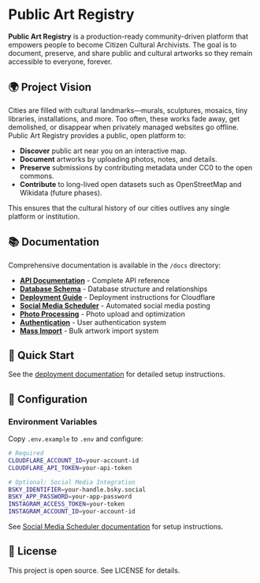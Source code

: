 # Public Art Registry

**Public Art Registry** is a production-ready community-driven platform that empowers people to become Citizen Cultural Archivists. The goal is to document, preserve, and share public and cultural artworks so they remain accessible to everyone, forever.

## 🌍 Project Vision

Cities are filled with cultural landmarks—murals, sculptures, mosaics, tiny libraries, installations, and more. Too often, these works fade away, get demolished, or disappear when privately managed websites go offline. Public Art Registry provides a public, open platform to:

- **Discover** public art near you on an interactive map.
- **Document** artworks by uploading photos, notes, and details.
- **Preserve** submissions by contributing metadata under CC0 to the open commons.
- **Contribute** to long-lived open datasets such as OpenStreetMap and Wikidata (future phases).

This ensures that the cultural history of our cities outlives any single platform or institution.

## 📚 Documentation

Comprehensive documentation is available in the `/docs` directory:

- **[API Documentation](docs/api.md)** - Complete API reference
- **[Database Schema](docs/database.md)** - Database structure and relationships
- **[Deployment Guide](docs/deployment.md)** - Deployment instructions for Cloudflare
- **[Social Media Scheduler](docs/social-media-scheduler.md)** - Automated social media posting
- **[Photo Processing](docs/photo-processing.md)** - Photo upload and optimization
- **[Authentication](docs/authentication.md)** - User authentication system
- **[Mass Import](docs/mass-import.md)** - Bulk artwork import system

## 🚀 Quick Start

See the [deployment documentation](docs/deployment.md) for detailed setup instructions.

## 🔧 Configuration

### Environment Variables

Copy `.env.example` to `.env` and configure:

```bash
# Required
CLOUDFLARE_ACCOUNT_ID=your-account-id
CLOUDFLARE_API_TOKEN=your-api-token

# Optional: Social Media Integration
BSKY_IDENTIFIER=your-handle.bsky.social
BSKY_APP_PASSWORD=your-app-password
INSTAGRAM_ACCESS_TOKEN=your-token
INSTAGRAM_ACCOUNT_ID=your-account-id
```

See [Social Media Scheduler documentation](docs/social-media-scheduler.md) for setup instructions.

## 📄 License

This project is open source. See LICENSE for details.
